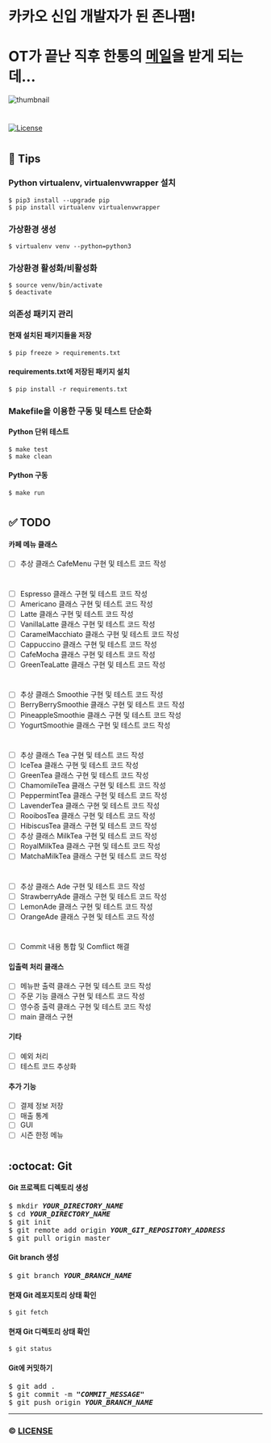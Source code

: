 # 카카오 신입 개발자가 된 존나팸!

# OT가 끝난 직후 한통의 [메일](https://github.com/joshua-dev/warmingup/blob/master/examples/README.md)을 받게 되는데...

![thumbnail](https://t1.daumcdn.net/tvpot/thumb/v0431dmoadPdi6PH44oFHci/thumb.png?time=1490071671642)

#

[![License](https://img.shields.io/badge/license-MIT-green)](https://github.com/joshua-dev/warmingup/blob/master/LICENSE)

#

## :pushpin: Tips

### Python virtualenv, virtualenvwrapper 설치

```shell
$ pip3 install --upgrade pip
$ pip install virtualenv virtualenvwrapper
```

### 가상환경 생성

```shell
$ virtualenv venv --python=python3
```

### 가상환경 활성화/비활성화

```shell
$ source venv/bin/activate
$ deactivate
```

### 의존성 패키지 관리

#### 현재 설치된 패키지들을 저장

```shell
$ pip freeze > requirements.txt
```

#### requirements.txt에 저장된 패키지 설치

```shell
$ pip install -r requirements.txt
```

### Makefile을 이용한 구동 및 테스트 단순화

#### Python 단위 테스트

```shell
$ make test
$ make clean
```

#### Python 구동

```shell
$ make run
```

#

## :white_check_mark: TODO

#### 카페 메뉴 클래스

- [ ] 추상 클래스 CafeMenu 구현 및 테스트 코드 작성

#

- [ ] Espresso 클래스 구현 및 테스트 코드 작성
- [ ] Americano 클래스 구현 및 테스트 코드 작성
- [ ] Latte 클래스 구현 및 테스트 코드 작성
- [ ] VanillaLatte 클래스 구현 및 테스트 코드 작성
- [ ] CaramelMacchiato 클래스 구현 및 테스트 코드 작성
- [ ] Cappuccino 클래스 구현 및 테스트 코드 작성
- [ ] CafeMocha 클래스 구현 및 테스트 코드 작성
- [ ] GreenTeaLatte 클래스 구현 및 테스트 코드 작성

#

- [ ] 추상 클래스 Smoothie 구현 및 테스트 코드 작성
- [ ] BerryBerrySmoothie 클래스 구현 및 테스트 코드 작성
- [ ] PineappleSmoothie 클래스 구현 및 테스트 코드 작성
- [ ] YogurtSmoothie 클래스 구현 및 테스트 코드 작성

#

- [ ] 추상 클래스 Tea 구현 및 테스트 코드 작성
- [ ] IceTea 클래스 구현 및 테스트 코드 작성
- [ ] GreenTea 클래스 구현 및 테스트 코드 작성
- [ ] ChamomileTea 클래스 구현 및 테스트 코드 작성
- [ ] PeppermintTea 클래스 구현 및 테스트 코드 작성
- [ ] LavenderTea 클래스 구현 및 테스트 코드 작성
- [ ] RooibosTea 클래스 구현 및 테스트 코드 작성
- [ ] HibiscusTea 클래스 구현 및 테스트 코드 작성
- [ ] 추상 클래스 MilkTea 구현 및 테스트 코드 작성
- [ ] RoyalMilkTea 클래스 구현 및 테스트 코드 작성
- [ ] MatchaMilkTea 클래스 구현 및 테스트 코드 작성

#

- [ ] 추상 클래스 Ade 구현 및 테스트 코드 작성
- [ ] StrawberryAde 클래스 구현 및 테스트 코드 작성
- [ ] LemonAde 클래스 구현 및 테스트 코드 작성
- [ ] OrangeAde 클래스 구현 및 테스트 코드 작성

#

- [ ] Commit 내용 통합 및 Comflict 해결

#### 입출력 처리 클래스

- [ ] 메뉴판 출력 클래스 구현 및 테스트 코드 작성
- [ ] 주문 기능 클래스 구현 및 테스트 코드 작성
- [ ] 영수증 출력 클래스 구현 및 테스트 코드 작성
- [ ] main 클래스 구현

#### 기타

- [ ] 예외 처리
- [ ] 테스트 코드 추상화

#### 추가 기능

- [ ] 결제 정보 저장
- [ ] 매출 통계
- [ ] GUI
- [ ] 시즌 한정 메뉴

#

## :octocat: Git

#### Git 프로젝트 디렉토리 생성

<pre>
$ mkdir <b><i>YOUR_DIRECTORY_NAME</i></b>
$ cd <b><i>YOUR_DIRECTORY_NAME</i></b>
$ git init
$ git remote add origin <b><i>YOUR_GIT_REPOSITORY_ADDRESS</i></b>
$ git pull origin master
</pre>

#### Git branch 생성

<pre>
$ git branch <b><i>YOUR_BRANCH_NAME</i></b>
</pre>

#### 현재 Git 레포지토리 상태 확인

```shell
$ git fetch
```

#### 현재 Git 디렉토리 상태 확인

```shell
$ git status
```

#### Git에 커밋하기

<pre>
$ git add .
$ git commit -m <b><i>"COMMIT_MESSAGE"</i></b>
$ git push origin <b><i>YOUR_BRANCH_NAME</i></b>
</pre>

---

### :copyright: [LICENSE](https://github.com/joshua-dev/warmingup/blob/master/LICENSE)
